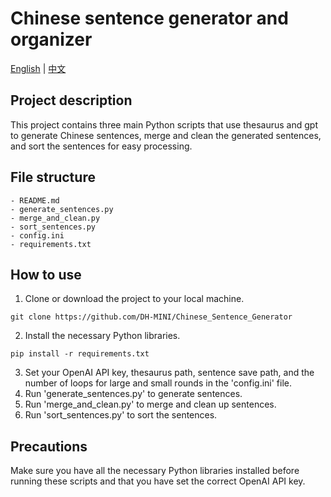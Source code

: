 # Chinese sentence generator and organizer
[English](README.md) | [中文](README.zh.md)

## Project description
This project contains three main Python scripts that use thesaurus and gpt to generate Chinese sentences, merge and clean the generated sentences, and sort the sentences for easy processing.

## File structure
```
- README.md
- generate_sentences.py
- merge_and_clean.py
- sort_sentences.py
- config.ini
- requirements.txt
```

## How to use
1. Clone or download the project to your local machine.
```
git clone https://github.com/DH-MINI/Chinese_Sentence_Generator
```
2. Install the necessary Python libraries.
```
pip install -r requirements.txt
```
3. Set your OpenAI API key, thesaurus path, sentence save path, and the number of loops for large and small rounds in the 'config.ini' file.
4. Run 'generate_sentences.py' to generate sentences.
5. Run 'merge_and_clean.py' to merge and clean up sentences.
6. Run 'sort_sentences.py' to sort the sentences.

## Precautions
Make sure you have all the necessary Python libraries installed before running these scripts and that you have set the correct OpenAI API key.
